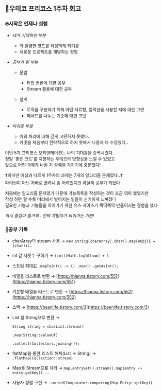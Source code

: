 ## :running:우테코 프리코스 1주차 회고

### **:fire:시작은 언제나 설렘**

- *내가 기대하던 부분*
	- 더 깔끔한 코드를 작성하게 되기를
	- 새로운 프로젝트를 개발하는 경험

- *공부가 된 부분*
	- 문법
		- 타입 변환에 대한 공부
		- Stream 활용에 대한 공부
	
	- 설계
		- 로직을 구현하기 위해 어떤 자료형, 컬렉션을 사용할 지에 대한 고민
		- 메서드를 나누는 기준에 대한 고민

- *아쉬운 부분*
	- 예외 처리에 대해 깊게 고민하지 못했다..
	- 커밋을 처음부터 전략적으로 하지 못해서 나중에 다 수정했다.. 

 이번 5기 프리코스 오리엔테이션는 나의 기대감을 증폭시켰다..<br>
정말 '좋은 코드'를 지향하는 우테코의 방향성을 느낄 수 있었고<br>
앞으로 어떤 과제가 나올 지 설렘을 가지기에 충분했다!<br>

 :question:하지만 예상과 다르게 1주차의 과제는 7개의 알고리즘 문제였다..:question:<br>
파이썬이 아닌 자바로 풀려니 좀 어려웠지만 확실히 공부가 되었다<br>

 처음에는 알고리즘 문제였기 때문에 기능목록을 작성하는 것이 조금 의아 했었지만<br>
작성 하면 할 수록 머리에서 벌어지는 일들이 신기하게 느껴졌다<br>
필요한 기능과 기능들을 이어가기 위한 유스 케이스가 뚝딱뚝딱 만들어지는 경험을 했다<br>

*역시 즐겁다 즐거워.. 진짜 개발자가 되어가는 기분!*

### :closed_book:공부 기록
- charArray의 stream 사용  → `new String(charArray).char().mapToObj(i → (char)i)…`
- int 값 자릿수 구하기 → `(int)(Math.log10(num) + 1`
- 스트림 최대값
`.mapToInt(i -> i)
.max()
.getAsInt();`
- 배열을 리스트로 변환 → [https://hianna.tistory.com/551](https://hianna.tistory.com/551)
- 기본형 배열을 리스트로 변환 → [https://hianna.tistory.com/552](https://hianna.tistory.com/552)
- 스택 → [https://beenlife.tistory.com/3](https://beenlife.tistory.com/3)
- List<Character> 를 String으로 변환 →

    `String string = charList.stream()`

    `.map(String::valueOf)`

    `.collect(Collectors.joining());`
- flatMap을 통한 리스트 해체(List<String> → String) → `.flatMap(Collection::stream)`
- Map을 Stream으로 처리 → `map.entrySet().stream().map(entry -> entry.getKey()...`
- 사용자 정렬 구현 → `.sorted(Comparator.comparing(Map.Entry::getKey))`
